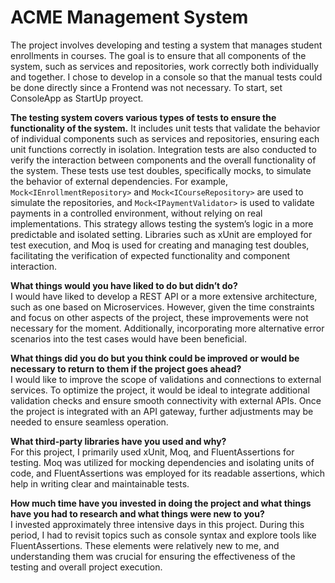 # **ACME Management System**

The project involves developing and testing a system that manages student enrollments in courses. The goal is to ensure that all components of the system, such as services and repositories, work correctly both individually and together. I chose to develop in a console so that the manual tests could be done directly since a Frontend was not necessary. To start, set ConsoleApp as StartUp proyect. 

**The testing system covers various types of tests to ensure the functionality of the system.** It includes unit tests that validate the behavior of individual components such as services and repositories, ensuring each unit functions correctly in isolation. Integration tests are also conducted to verify the interaction between components and the overall functionality of the system. These tests use test doubles, specifically mocks, to simulate the behavior of external dependencies. For example, `Mock<IEnrollmentRepository>` and `Mock<ICourseRepository>` are used to simulate the repositories, and `Mock<IPaymentValidator>` is used to validate payments in a controlled environment, without relying on real implementations. This strategy allows testing the system’s logic in a more predictable and isolated setting. Libraries such as xUnit are employed for test execution, and Moq is used for creating and managing test doubles, facilitating the verification of expected functionality and component interaction.

**What things would you have liked to do but didn’t do?**  
I would have liked to develop a REST API or a more extensive architecture, such as one based on Microservices. However, given the time constraints and focus on other aspects of the project, these improvements were not necessary for the moment. Additionally, incorporating more alternative error scenarios into the test cases would have been beneficial.

**What things did you do but you think could be improved or would be necessary to return to them if the project goes ahead?**  
I would like to improve the scope of validations and connections to external services. To optimize the project, it would be ideal to integrate additional validation checks and ensure smooth connectivity with external APIs. Once the project is integrated with an API gateway, further adjustments may be needed to ensure seamless operation.

**What third-party libraries have you used and why?**  
For this project, I primarily used xUnit, Moq, and FluentAssertions for testing. Moq was utilized for mocking dependencies and isolating units of code, and FluentAssertions was employed for its readable assertions, which help in writing clear and maintainable tests.

**How much time have you invested in doing the project and what things have you had to research and what things were new to you?**  
I invested approximately three intensive days in this project. During this period, I had to revisit topics such as console syntax and explore tools like FluentAssertions. These elements were relatively new to me, and understanding them was crucial for ensuring the effectiveness of the testing and overall project execution.
